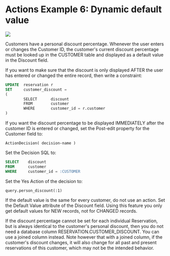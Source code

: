 # Actions Example 6: Dynamic default value

![](/api/Desktop%20UIs/Scripting%20in%20USoft%20Windows%20Designer/assets/8ad41743-a7c5-4292-81c9-fa993af3f04f.png)

Customers have a personal discount percentage. Whenever the user enters or changes the Customer ID, the customer's current discount percentage must be looked up in the CUSTOMER table and displayed as a default value in the Discount field.

If you want to make sure that the discount is only displayed AFTER the user has entered or changed the entire record, then write a constraint:

```sql
UPDATE  reservation r
SET     customer_discount =
(
        SELECT      discount
        FROM        customer
        WHERE       customer_id = r.customer
)

```

If you want the discount percentage to be displayed IMMEDIATELY after the customer ID is entered or changed, set the Post-edit property for the Customer field to:

```
ActionDecision( decision-name )
```

Set the Decision SQL to:

```sql
SELECT    discount
FROM      customer
WHERE     customer_id = :CUSTOMER

```

Set the Yes Action of the decision to:

```
query.person_discount(:1)
```

If the default value is the same for every customer, do not use an action. Set the Default Value attribute of the Discount field. Using this feature you only get default values for NEW records, not for CHANGED records.

If the discount percentage cannot be set for each individual Reservation, but is always identical to the customer's personal discount, then you do not need a database column RESERVATION.CUSTOMER_DISCOUNT. You can use a joined column instead. Note however that with a joined column, if the customer's discount changes, it will also change for all past and present reservations of this customer, which may not be the intended behavior.
